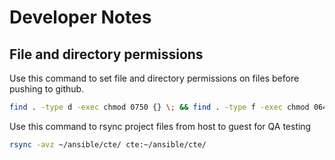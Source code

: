 # Developer Notes

## File and directory permissions

Use this command to set file and directory permissions on files before pushing to github.

```bash
find . -type d -exec chmod 0750 {} \; && find . -type f -exec chmod 0640 {} \;
```

Use this command to rsync project files from host to guest for QA testing

```bash
rsync -avz ~/ansible/cte/ cte:~/ansible/cte/
```
